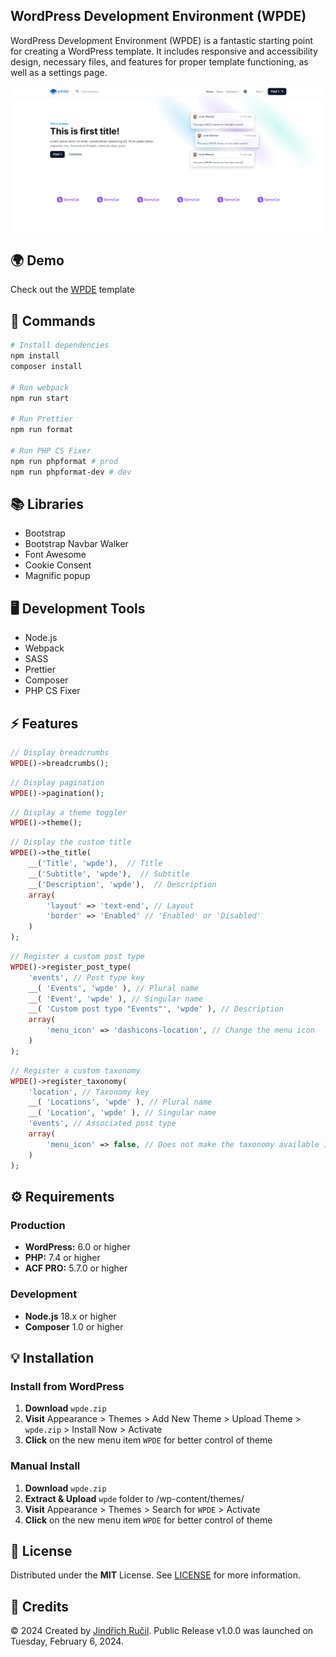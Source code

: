 ## WordPress Development Environment (WPDE)

WordPress Development Environment (WPDE) is a fantastic starting point for creating a WordPress template. It includes responsive and accessibility design, necessary files, and features for proper template functioning, as well as a settings page.

![WPDE - Cover](/.github/cover.png)

## 🌍 Demo

Check out the [WPDE](https://wpde.jindrichrucil.com/) template

## 🔧 Commands

```sh
# Install dependencies 
npm install
composer install

# Run webpack
npm run start

# Run Prettier
npm run format

# Run PHP CS Fixer
npm run phpformat # prod
npm run phpformat-dev # dev
```

## 📚 Libraries

-   Bootstrap
-   Bootstrap Navbar Walker
-   Font Awesome
-   Cookie Consent
-   Magnific popup

## 🖥️ Development Tools
-   Node.js
-   Webpack
-   SASS
-   Prettier
-   Composer
-   PHP CS Fixer

## ⚡ Features

```php
// Display breadcrumbs
WPDE()->breadcrumbs();
```

```php
// Display pagination
WPDE()->pagination();
```

```php
// Display a theme toggler
WPDE()->theme();
```

```php
// Display the custom title
WPDE()->the_title(
    __('Title', 'wpde'),  // Title
    __('Subtitle', 'wpde'),  // Subtitle
    __('Description', 'wpde'),  // Description
    array(
        'layout' => 'text-end', // Layout
        'border' => 'Enabled' // 'Enabled' or 'Disabled'
    )
);
```

```php
// Register a custom post type
WPDE()->register_post_type(
    'events', // Post type key
    __( 'Events', 'wpde' ), // Plural name
    __( 'Event', 'wpde' ), // Singular name
    __( 'Custom post type "Events"', 'wpde' ), // Description
    array(
        'menu_icon' => 'dashicons-location', // Change the menu icon
    )
);
```

```php
// Register a custom taxonomy
WPDE()->register_taxonomy(
    'location', // Taxonomy key
    __( 'Locations', 'wpde' ), // Plural name
    __( 'Location', 'wpde' ), // Singular name
    'events', // Associated post type
    array(
        'menu_icon' => false, // Does not make the taxonomy available in the REST API.
    )
);
```

## ⚙️ Requirements

### Production
-   **WordPress:** 6.0 or higher
-   **PHP:** 7.4 or higher
-   **ACF PRO:** 5.7.0 or higher

### Development
-   **Node.js** 18.x or higher
-   **Composer** 1.0 or higher

## 💡 Installation 

### Install from WordPress

1. **Download** `wpde.zip`
2. **Visit** Appearance > Themes > Add New Theme > Upload Theme > `wpde.zip` > Install Now > Activate
3. **Click** on the new menu item `WPDE` for better control of theme

### Manual Install

1. **Download** `wpde.zip`
2. **Extract & Upload** `wpde` folder to /wp-content/themes/
3. **Visit** Appearance > Themes > Search for `WPDE` > Activate
4. **Click** on the new menu item `WPDE` for better control of theme

## 📄 License

Distributed under the **MIT** License. See [LICENSE](https://github.com/rucilos/wpde/blob/master/LICENSE) for more information.

## 🎉 Credits

© 2024 Created by [Jindřich Ručil](https://jindrichrucil.com). Public Release v1.0.0 was launched on Tuesday, February 6, 2024.
